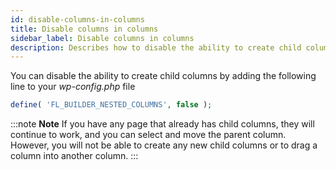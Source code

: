 ```yaml
---
id: disable-columns-in-columns
title: Disable columns in columns
sidebar_label: Disable columns in columns
description: Describes how to disable the ability to create child columns.
---
```


You can disable the ability to create child columns by adding the following line to your *wp-config.php* file

```php
define( 'FL_BUILDER_NESTED_COLUMNS', false );
```    

:::note **Note**
If you have any page that already has child columns, they will continue to work, and you can select and move the parent column. However, you will not be able to create any new child columns or to drag a column into another column.
:::
